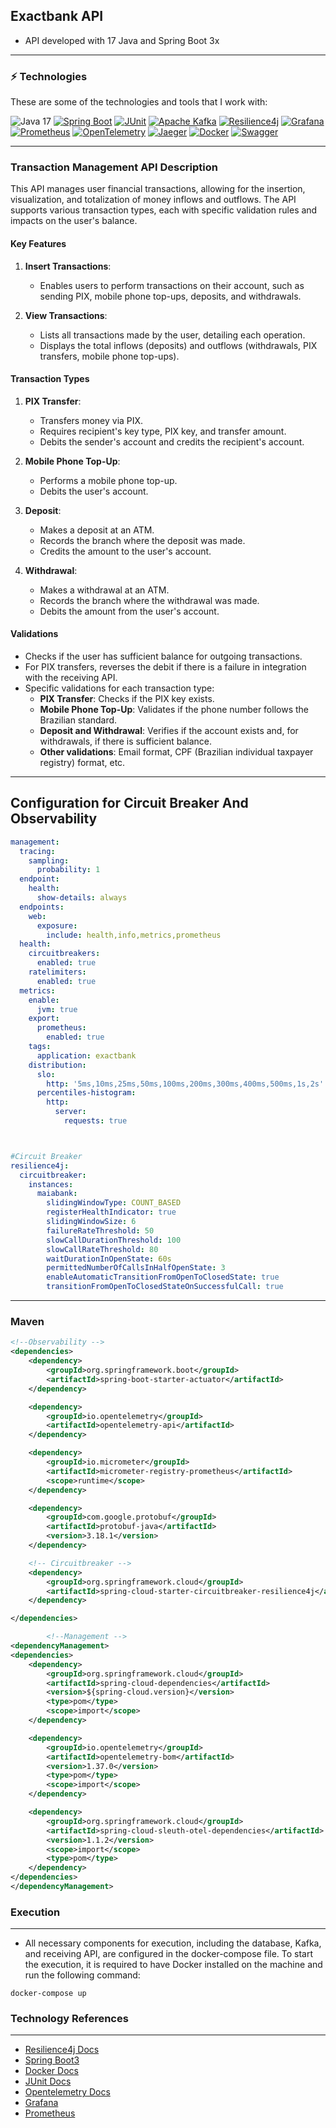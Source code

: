 ## Exactbank API

* API developed with 17 Java and Spring Boot 3x

---

### ⚡ Technologies

These are some of the technologies and tools that I work with:<br>

![Java 17](https://img.shields.io/badge/-Java%2017-007396?style=flat-square&logo=java&logoColor=white)
[![Spring Boot](https://img.shields.io/badge/-Spring%20Boot-6DB33F?style=flat-square&logo=spring&logoColor=white)](https://spring.io/projects/spring-boot)
[![JUnit](https://img.shields.io/badge/-JUnit-25A162?style=flat-square&logo=JUnit5&logoColor=white)](https://junit.org/junit5/)
[![Apache Kafka](https://img.shields.io/badge/-Apache%20Kafka-231F20?style=flat-square&logo=Apache%20Kafka&logoColor=white)](https://kafka.apache.org/)
[![Resilience4j](https://img.shields.io/badge/-Resilience4j-F55749?style=flat-square&logo=java&logoColor=white)](https://resilience4j.github.io/resilience4j/)
[![Grafana](https://img.shields.io/badge/-Grafana-F46800?style=flat-square&logo=grafana&logoColor=white)](https://grafana.com/)
[![Prometheus](https://img.shields.io/badge/-Prometheus-E6522C?style=flat-square&logo=prometheus&logoColor=white)](https://prometheus.io/)
[![OpenTelemetry](https://img.shields.io/badge/-OpenTelemetry-5C2D91?style=flat-square&logo=OpenTelemetry&logoColor=white)](https://opentelemetry.io/)
[![Jaeger](https://img.shields.io/badge/-Jaeger-00A3E0?style=flat-square&logo=Jaeger&logoColor=white)](https://www.jaegertracing.io/)
[![Docker](https://img.shields.io/badge/-Docker-2496ED?style=flat-square&logo=Docker&logoColor=white)](https://www.docker.com/)
[![Swagger](https://img.shields.io/badge/-Swagger-85EA2D?style=flat-square&logo=swagger&logoColor=black)](https://swagger.io/)

---

### Transaction Management API Description

This API manages user financial transactions, allowing for the insertion, visualization, and totalization of money inflows and outflows. The API supports various transaction types, each with specific validation rules and impacts on the user's balance.

#### Key Features

1. **Insert Transactions**:
    - Enables users to perform transactions on their account, such as sending PIX, mobile phone top-ups, deposits, and withdrawals.

2. **View Transactions**:
    - Lists all transactions made by the user, detailing each operation.
    - Displays the total inflows (deposits) and outflows (withdrawals, PIX transfers, mobile phone top-ups).

#### Transaction Types

1. **PIX Transfer**:
    - Transfers money via PIX.
    - Requires recipient's key type, PIX key, and transfer amount.
    - Debits the sender's account and credits the recipient's account.

2. **Mobile Phone Top-Up**:
    - Performs a mobile phone top-up.
    - Debits the user's account.

3. **Deposit**:
    - Makes a deposit at an ATM.
    - Records the branch where the deposit was made.
    - Credits the amount to the user's account.

4. **Withdrawal**:
    - Makes a withdrawal at an ATM.
    - Records the branch where the withdrawal was made.
    - Debits the amount from the user's account.

#### Validations

- Checks if the user has sufficient balance for outgoing transactions.
- For PIX transfers, reverses the debit if there is a failure in integration with the receiving API.
- Specific validations for each transaction type:
    - **PIX Transfer**: Checks if the PIX key exists.
    - **Mobile Phone Top-Up**: Validates if the phone number follows the Brazilian standard.
    - **Deposit and Withdrawal**: Verifies if the account exists and, for withdrawals, if there is sufficient balance.
    - **Other validations**: Email format, CPF (Brazilian individual taxpayer registry) format, etc.

---

## Configuration for Circuit Breaker And Observability


```yaml
management:
  tracing:
    sampling:
      probability: 1
  endpoint:
    health:
      show-details: always
  endpoints:
    web:
      exposure:
        include: health,info,metrics,prometheus
  health:
    circuitbreakers:
      enabled: true
    ratelimiters:
      enabled: true
  metrics:
    enable:
      jvm: true
    export:
      prometheus:
        enabled: true
    tags:
      application: exactbank
    distribution:
      slo:
        http: '5ms,10ms,25ms,50ms,100ms,200ms,300ms,400ms,500ms,1s,2s'
      percentiles-histogram:
        http:
          server:
            requests: true



#Circuit Breaker
resilience4j:
  circuitbreaker:
    instances:
      maiabank:
        slidingWindowType: COUNT_BASED
        registerHealthIndicator: true
        slidingWindowSize: 6
        failureRateThreshold: 50
        slowCallDurationThreshold: 100
        slowCallRateThreshold: 80
        waitDurationInOpenState: 60s
        permittedNumberOfCallsInHalfOpenState: 3
        enableAutomaticTransitionFromOpenToClosedState: true
        transitionFromOpenToClosedStateOnSuccessfulCall: true

```

---
### Maven

```xml
<!--Observability -->
<dependencies>
    <dependency>
        <groupId>org.springframework.boot</groupId>
        <artifactId>spring-boot-starter-actuator</artifactId>
    </dependency>

    <dependency>
        <groupId>io.opentelemetry</groupId>
        <artifactId>opentelemetry-api</artifactId>
    </dependency>

    <dependency>
        <groupId>io.micrometer</groupId>
        <artifactId>micrometer-registry-prometheus</artifactId>
        <scope>runtime</scope>
    </dependency>

    <dependency>
        <groupId>com.google.protobuf</groupId>
        <artifactId>protobuf-java</artifactId>
        <version>3.18.1</version>
    </dependency>

    <!-- Circuitbreaker -->
    <dependency>
        <groupId>org.springframework.cloud</groupId>
        <artifactId>spring-cloud-starter-circuitbreaker-resilience4j</artifactId>
    </dependency>

</dependencies>

        <!--Management -->
<dependencyManagement>
<dependencies>
    <dependency>
        <groupId>org.springframework.cloud</groupId>
        <artifactId>spring-cloud-dependencies</artifactId>
        <version>${spring-cloud.version}</version>
        <type>pom</type>
        <scope>import</scope>
    </dependency>

    <dependency>
        <groupId>io.opentelemetry</groupId>
        <artifactId>opentelemetry-bom</artifactId>
        <version>1.37.0</version>
        <type>pom</type>
        <scope>import</scope>
    </dependency>

    <dependency>
        <groupId>org.springframework.cloud</groupId>
        <artifactId>spring-cloud-sleuth-otel-dependencies</artifactId>
        <version>1.1.2</version>
        <scope>import</scope>
        <type>pom</type>
    </dependency>
</dependencies>
</dependencyManagement>
```


### Execution

---
* All necessary components for execution, including the database, Kafka, and receiving API, are configured in the 
docker-compose file. To start the execution, it is required to have Docker installed on the machine and run the following command:
```docker
docker-compose up
````

### Technology References

--- 

* [Resilience4j Docs](https://resilience4j.readme.io/docs/circuitbreaker)
* [Spring Boot3](https://docs.spring.io/spring-boot/docs/3.1.11/reference/html/)
* [Docker Docs](https://docs.docker.com/)
* [JUnit Docs](https://junit.org/junit5/docs/current/user-guide/)
* [Opentelemetry Docs](https://opentelemetry.io/docs/)
* [Grafana](https://grafana.com/docs/)
* [Prometheus](https://prometheus.io/docs/introduction/overview/)



